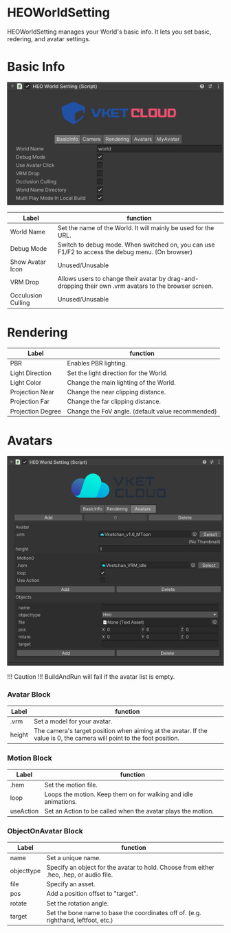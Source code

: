 
# HEOWorldSetting


HEOWorldSetting manages your World's basic info.
It lets you set basic, redering, and avatar settings.

# Basic Info
![BasicInfo](img/HEOWorldSetting_BasicInfo.jpg)

|  Label |  function  |
| ----   | ---- |
|  World Name |  Set the name of the World. It will mainly be used for the URL. |
|  Debug Mode  |  Switch to debug mode. When switched on, you can use F1/F2 to access the debug menu. (On browser)|
|  Show Avatar Icon  |  Unused/Unusable  |
|  VRM Drop  |  Allows users to change their avatar by drag-and-dropping their own .vrm avatars to the browser screen.  |
|  Occulusion Culling  | Unused/Unusable  |

# Rendering
|  Label |  function  |
| ----   | ---- |
|  PBR |  Enables PBR lighting. |
|  Light Direction  |  Set the light direction for the World. |
|  Light Color  |  Change the main lighting of the World. |
|  Projection Near  |  Change the near clipping distance.  |
|  Projection Far  | Change the far clipping distance.  |
|  Projection Degree  | Change the FoV angle. (default value recommended) |

# Avatars
![Avatars](img/Avatars.jpg)

!!! Caution !!! 
    BuildAndRun will fail if the avatar list is empty.

### Avatar Block
|  Label |  function  |
| ----   | ---- |
|  .vrm | Set a model for your avatar. |
|  height  | The camera's target position when aiming at the avatar. If the value is 0, the camera will point to the foot position. |

### Motion Block
|  Label |  function  |
| ----   | ---- |
| .hem | Set the motion file. |
| loop | Loops the motion. Keep them on for walking and idle animations. |
| useAction | Set an Action to be called when the avatar plays the motion. |

### ObjectOnAvatar Block
|  Label |  function  |
| ----   | ---- |
| name | Set a unique name. |
| objecttype | Specify an object for the avatar to hold. Choose from either .heo, .hep, or audio file. |
| file | Specify an asset. |
| pos | Add a position offset to "target". |
| rotate | Set the rotation angle. |
| target | Set the bone name to base the coordinates off of. (e.g. righthand, leftfoot, etc.) |